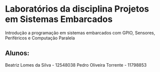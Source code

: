 # Laboratórios da disciplina Projetos em Sistemas Embarcados

Introdução a programação em sistemas embarcados com GPIO, Sensores, Periféricos e Computação Paralela


## Alunos: 
Beatriz Lomes da Silva - 12548038
Pedro Oliveira Torrente - 11798853
